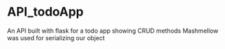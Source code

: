 # API_todoApp
An API built with flask for a todo app showing CRUD methods 
Mashmellow was used for serializing our object